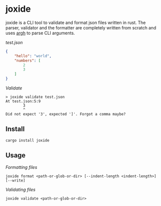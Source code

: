 # joxide

joxide is a CLI tool to validate and format json files written in rust. The parser, validator and the formatter are completely written from scratch and uses [argh](https://github.com/google/argh) to parse CLI arguments.

_test.json_

```json
{
    "hello": "world",
    "numbers": [
        2
        3
    ]
}
```

_Validate_

```
> joxide validate test.json
At test.json:5:9
        3
        ^
Did not expect '3', expected ']'. Forgot a comma maybe?
```

## Install

```
cargo install joxide
```

## Usage

_Formatting files_

```
joxide format <path-or-glob-or-dir> [--indent-length <indent-length>] [--write]
```

_Validating files_

```
joxide validate <path-or-glob-or-dir>
```

